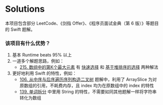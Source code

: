 # Solutions

本项目包含部分 LeetCode、《剑指 Offer》、《程序员面试金典（第 6 版）》等题目的 Swift 题解。

### 该项目有什么优势？

1. 基本 Runtime beats 95% 以上
2. 一道多个解题思路，例如：
   - [215. 数组中的第K个最大元素](https://leetcode-cn.com/problems/kth-largest-element-in-an-array/) 有 [快速选择](https://github.com/Alpensegler/Solutions/blob/main/Leetcode/215.%20%E6%95%B0%E7%BB%84%E4%B8%AD%E7%9A%84%E7%AC%ACK%E4%B8%AA%E6%9C%80%E5%A4%A7%E5%85%83%E7%B4%A0%20%E5%BF%AB%E9%80%9F%E9%80%89%E6%8B%A9.swift) 和 [基于堆排序的选择](https://github.com/Alpensegler/Solutions/blob/main/Leetcode/215.%20%E6%95%B0%E7%BB%84%E4%B8%AD%E7%9A%84%E7%AC%ACK%E4%B8%AA%E6%9C%80%E5%A4%A7%E5%85%83%E7%B4%A0%20%E5%9F%BA%E4%BA%8E%E5%A0%86%E6%8E%92%E5%BA%8F%E7%9A%84%E9%80%89%E6%8B%A9.swift) 两种解法
3. 更好地利用 Swift 的特性，例如：
   - [106. 从中序与后序遍历序列构造二叉树](https://github.com/Alpensegler/Solutions/blob/main/Leetcode/106.%20%E4%BB%8E%E4%B8%AD%E5%BA%8F%E4%B8%8E%E5%90%8E%E5%BA%8F%E9%81%8D%E5%8E%86%E5%BA%8F%E5%88%97%E6%9E%84%E9%80%A0%E4%BA%8C%E5%8F%89%E6%A0%91.swift) 题解中，利用了 ArraySlice 为对原数组的引用，不耗费内存，且 index 均为在原数组中的 index 的特性
   - [139. 单词拆分](https://github.com/Alpensegler/Solutions/blob/main/Leetcode/139.%20%E5%8D%95%E8%AF%8D%E6%8B%86%E5%88%86.swift) 中里用 String 的特性，不需要如同其他题解一样将字符串转化为数组
